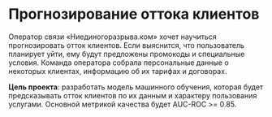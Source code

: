 # Прогнозирование оттока клиентов

Оператор связи «Ниединогоразрыва.ком» хочет научиться прогнозировать отток клиентов. Если выяснится, что пользователь планирует уйти, ему будут предложены промокоды и специальные условия. Команда оператора собрала персональные данные о некоторых клиентах, информацию об их тарифах и договорах.

**Цель проекта**: разработать модель машинного обучения, которая будет предсказывать отток клиентов по их данным и характеру пользования услугами. Основной метрикой качества будет AUC-ROC >= 0.85.

